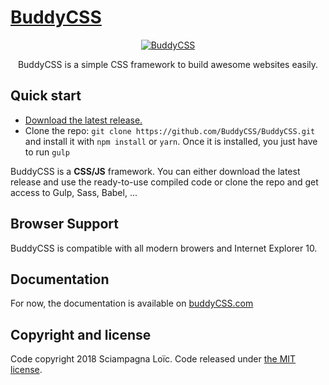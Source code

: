 # [BuddyCSS](http://buddycss.com/)




<p align="center"><a href="http://buddycss.com/"><img src="http://buddycss.com/images/logo-buddy-color.png" alt="BuddyCSS" style="max-width:100%;" /></a></p>
<p align="center">BuddyCSS is a simple CSS framework to build awesome websites easily.</p>

## Quick start

- [Download the latest release.](http://buddycss.com/downloads/buddycss-1.0.0-build.zip)
- Clone the repo: `git clone https://github.com/BuddyCSS/BuddyCSS.git` and install it with `npm install` or `yarn`. Once it is installed, you just have to run `gulp`

BuddyCSS is a **CSS/JS** framework. You can either download the latest release and use the ready-to-use compiled code or clone the repo and get access to Gulp, Sass, Babel, ...



## Browser Support

BuddyCSS is compatible with all modern browers and Internet Explorer 10.



## Documentation

For now, the documentation is available on [buddyCSS.com](http://buddycss.com/)



## Copyright and license

Code copyright 2018 Sciampagna Loïc. Code released under [the MIT license](https://github.com/BuddyCSS/BuddyCSS/blob/master/LICENSE).
